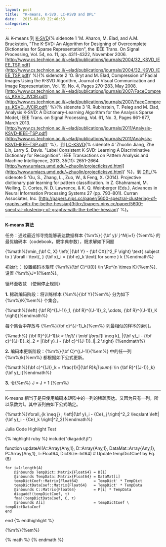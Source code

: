 ```yaml
---
layout: post
title:  "K-means, K-SVD, LC-KSVD and DPL"
date:   2015-08-03 22:46:53
categories:
---
```


从 K-means 到 [K-SVD](http://www.cs.technion.ac.il/~elad/publications/journals/2004/32_KSVD_IEEE_TSP.pdf){% sidenote 1 'M. Aharon, M. Elad, and A.M. Bruckstein, "The K-SVD: An Algorithm for Designing of Overcomplete Dictionaries for Sparse Representation", the IEEE Trans. On Signal Processing, Vol. 54, no. 11, pp. 4311-4322, November 2006. [http://www.cs.technion.ac.il/~elad/publications/journals/2004/32_KSVD_IEEE_TSP.pdf](http://www.cs.technion.ac.il/~elad/publications/journals/2004/32_KSVD_IEEE_TSP.pdf)' %}{% sidenote 2 'O. Bryt and M. Elad, Compression of Facial Images Using the K-SVD Algorithm, Journal of Visual Communication and Image Representation, Vol. 19, No. 4, Pages 270-283, May 2008. [http://www.cs.technion.ac.il/~elad/publications/journals/2007/FaceCompress_KSVD_JVCIR.pdf](http://www.cs.technion.ac.il/~elad/publications/journals/2007/FaceCompress_KSVD_JVCIR.pdf)' %}{% sidenote 3 'R. Rubinstein, T. Peleg and M. Elad, Analysis K-SVD: A Dictionary-Learning Algorithm for the Analysis Sparse Model, IEEE Trans. on Signal Processing, Vol. 61, No. 3, Pages 661-677, March 2013. [http://www.cs.technion.ac.il/~elad/publications/journals/2011/Analysis-KSVD-IEEE-TSP.pdf](http://www.cs.technion.ac.il/~elad/publications/journals/2011/Analysis-KSVD-IEEE-TSP.pdf)' %}，到 [LC-KSVD](http://www.umiacs.umd.edu/~zhuolin/projectlcksvd.html){% sidenote 4 'Zhuolin Jiang, Zhe Lin, Larry S. Davis. "Label Consistent K-SVD: Learning A Discriminative Dictionary for Recognition". IEEE Transactions on Pattern Analysis and Machine Intelligence, 2013, 35(11): 2651-2664. [http://www.umiacs.umd.edu/~zhuolin/projectlcksvd.html](http://www.umiacs.umd.edu/~zhuolin/projectlcksvd.html)' %}，到 [DPL](http://papers.nips.cc/paper/5600-spectral-clustering-of-graphs-with-the-bethe-hessian){% sidenote 5 'Gu, S., Zhang, L., Zuo, W., & Feng, X. (2014). Projective dictionary pair learning for pattern classification. In Z. Ghahramani, M. Welling, C. Cortes, N. D. Lawrence, & K. Q. Weinberger (Eds.), Advances in Neural Information Processing Systems 27 (pp. 793–801). Curran Associates, Inc. [http://papers.nips.cc/paper/5600-spectral-clustering-of-graphs-with-the-bethe-hessian](http://papers.nips.cc/paper/5600-spectral-clustering-of-graphs-with-the-bethe-hessian)' %}。

----

**K-means 算法**

任务：通过最近邻寻找能够表达数据样本 {%m%}\{ {\bf y}_i \}^N_{i=1} {%em%} 的最优编码本（codebook，既字典参数），既求解如下问题

{%math%}\min_{\bf C, X} \left\{ \|{\bf Y} - {\bf CX}\|^2_F \right\} \text{ subject to } \forall i \text{, } {\bf x}_i = {\bf e}_k \text{ for some } k {%endmath%}

<!--more-->

初始化： 设置编码本矩阵 {%m%}{\bf C}^{(0)} \in \Re^{n \times K}{%em%}. 设置 {%m%}J=1{%em%}。

循环至收敛 （使用停止规则）

**1.** 稀疏编码阶段：将训练样本 {%m%}{\bf Y}{%em%} 分为如下 {%m%}K{%em%} 个集合。

{%math%}\left( {\bf R}^{(J-1)}_1, {\bf R}^{(J-1)}_2, \cdots, {\bf R}^{(J-1)}_K \right){%endmath%}

每个集合中存放与 {%m%}{\bf c}^{J-1}_k{%em%} 列最相似的样本的索引。

{%math%} {\bf R}^{(J-1)}_k = \left\{ i \mid \forall_{l \neq k}, \|{\bf y}_i - {\bf c}^{(J-1)}_k\|_2 < \|{\bf y}_i - {\bf c}^{(J-1)}_l\|_2  \right\} {%endmath%}

**2.** 编码本更新阶段：{%m%}{\bf C}^{(J-1)}{%em%} 中的任一列 {%m%}k{%em%} 都根据如下公式更新。

{%math%}{\bf c}^{(J)}_k = \frac{1}{|{\bf R}_k|}\sum_{i \in {\bf R}^{(J-1)}_k}{\bf y}_i{%endmath%}

**3.** 令{%m%} J = J + 1 {%em%}

----

K-means 相当于是只使用编码本矩阵中的一列的稀疏表达。又因为只有一列，所以系数为1。其中该列由如下公式确定。

{%math%}\forall_{k \neq j} \; \left\|{\bf y}_i - {Ce}_j \right\|^2_2 \leqslant \left\|{\bf y}_i - {Ce}_k \right\|^2_2{%endmath%}

<!--more-->

Julia Code Highlight Test

{% highlight ruby %}
include("diagadd!.jl")

function updateA!(A::Array{Any,1}, 
                  D::Array{Any,1}, 
                  DataMat::Array{Any,1}, 
                  P::Array{Any,1}, 
                  τ::Float64, 
                  DictSize::Int64)
    # Update tempDictCoef by Eq. (8)

    for i=1:length(A)
        @inbounds TempDict::Matrix{Float64} = D[i]
        @inbounds TempData::Matrix{Float64} = DataMat[i]
        tempDictCoef::Matrix{Float64}       = TempDict' * TempDict
        tempDictDataCoef::Matrix{Float64}   = TempDict' * TempData
        @inbounds C::Matrix{Float64}        = P[i] * TempData
        diagadd!(tempDictCoef, τ)
        fma!(tempDictDataCoef, C, τ)
        @inbounds A[i]                      = tempDictCoef \ tempDictDataCoef
    end
end
{% endhighlight %}



{%m%}{%em%}

{% math %} {% endmath %}
